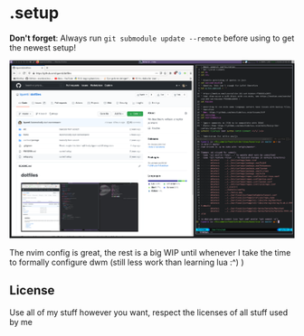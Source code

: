 # .setup

**Don't forget**: Always run `git submodule update --remote` before using to get the newest setup!

![Old Image of my Setup](https://raw.githubusercontent.com/lquenti/dotfiles/master/setup.png)

The nvim config is great, the rest is a big WIP until whenever I take the time to formally configure dwm (still less work than learning lua :^) )

## License
Use all of my stuff however you want, respect the licenses of all stuff used by me

